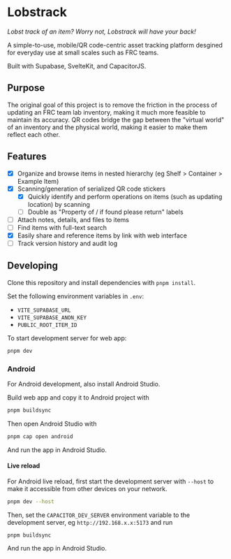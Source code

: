 # Lobstrack
_Lobst track of an item? Worry not, Lobstrack will have your back!_

A simple-to-use, mobile/QR code-centric asset tracking platform desgined for everyday use at small scales such as FRC teams.

Built with Supabase, SvelteKit, and CapacitorJS.

## Purpose
The original goal of this project is to remove the friction in the process of updating an FRC team lab inventory, making it much more feasible to maintain its accuracy. QR codes bridge the gap between the "virtual world" of an inventory and the physical world, making it easier to make them reflect each other.

## Features
- [x] Organize and browse items in nested hierarchy (eg Shelf > Container > Example Item)
- [x] Scanning/generation of serialized QR code stickers
  - [x] Quickly identify and perform operations on items (such as updating location) by scanning
  - [ ] Double as "Property of / if found please return" labels
- [ ] Attach notes, details, and files to items
- [ ] Find items with full-text search
- [x] Easily share and reference items by link with web interface
- [ ] Track version history and audit log

## Developing

Clone this repository and install dependencies with `pnpm install`.

Set the following environment variables in `.env`:
- `VITE_SUPABASE_URL`
- `VITE_SUPABASE_ANON_KEY`
- `PUBLIC_ROOT_ITEM_ID`

To start development server for web app:
```bash
pnpm dev
```

### Android
For Android development, also install Android Studio.

Build web app and copy it to Android project with
```bash
pnpm buildsync
```
Then open Android Studio with
```bash
pnpm cap open android
```
And run the app in Android Studio.

#### Live reload
For Android live reload, first start the development server with `--host` to make it accessible from other devices on your network.
```bash
pnpm dev --host
```
Then, set the `CAPACITOR_DEV_SERVER` environment variable to the development server, eg `http://192.168.x.x:5173` and run
```
pnpm buildsync
```
And run the app in Android Studio.
